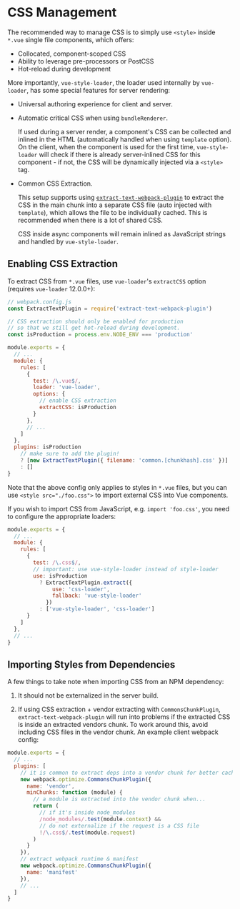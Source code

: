 # CSS Management

The recommended way to manage CSS is to simply use `<style>` inside `*.vue` single file components, which offers:

- Collocated, component-scoped CSS
- Ability to leverage pre-processors or PostCSS
- Hot-reload during development

More importantly, `vue-style-loader`, the loader used internally by `vue-loader`, has some special features for server rendering:

- Universal authoring experience for client and server.

- Automatic critical CSS when using `bundleRenderer`.

  If used during a server render, a component's CSS can be collected and inlined in the HTML (automatically handled when using `template` option). On the client, when the component is used for the first time, `vue-style-loader` will check if there is already server-inlined CSS for this component - if not, the CSS will be dynamically injected via a `<style>` tag.

- Common CSS Extraction.

  This setup supports using [`extract-text-webpack-plugin`](https://github.com/webpack-contrib/extract-text-webpack-plugin) to extract the CSS in the main chunk into a separate CSS file (auto injected with `template`), which allows the file to be individually cached. This is recommended when there is a lot of shared CSS.

  CSS inside async components will remain inlined as JavaScript strings and handled by `vue-style-loader`.

## Enabling CSS Extraction

To extract CSS from `*.vue` files, use `vue-loader`'s `extractCSS` option (requires `vue-loader` 12.0.0+):

``` js
// webpack.config.js
const ExtractTextPlugin = require('extract-text-webpack-plugin')

// CSS extraction should only be enabled for production
// so that we still get hot-reload during development.
const isProduction = process.env.NODE_ENV === 'production'

module.exports = {
  // ...
  module: {
    rules: [
      {
        test: /\.vue$/,
        loader: 'vue-loader',
        options: {
          // enable CSS extraction
          extractCSS: isProduction
        }
      },
      // ...
    ]
  },
  plugins: isProduction
    // make sure to add the plugin!
    ? [new ExtractTextPlugin({ filename: 'common.[chunkhash].css' })]
    : []
}
```

Note that the above config only applies to styles in `*.vue` files, but you can use `<style src="./foo.css">` to import external CSS into Vue components.

If you wish to import CSS from JavaScript, e.g. `import 'foo.css'`, you need to configure the appropriate loaders:

``` js
module.exports = {
  // ...
  module: {
    rules: [
      {
        test: /\.css$/,
        // important: use vue-style-loader instead of style-loader
        use: isProduction
          ? ExtractTextPlugin.extract({
              use: 'css-loader',
              fallback: 'vue-style-loader'
            })
          : ['vue-style-loader', 'css-loader']
      }
    ]
  },
  // ...
}
```

## Importing Styles from Dependencies

A few things to take note when importing CSS from an NPM dependency:

1. It should not be externalized in the server build.

2. If using CSS extraction + vendor extracting with `CommonsChunkPlugin`, `extract-text-webpack-plugin` will run into problems if the extracted CSS is inside an extracted vendors chunk. To work around this, avoid including CSS files in the vendor chunk. An example client webpack config:

  ``` js
  module.exports = {
    // ...
    plugins: [
      // it is common to extract deps into a vendor chunk for better caching.
      new webpack.optimize.CommonsChunkPlugin({
        name: 'vendor',
        minChunks: function (module) {
          // a module is extracted into the vendor chunk when...
          return (
            // if it's inside node_modules
            /node_modules/.test(module.context) &&
            // do not externalize if the request is a CSS file
            !/\.css$/.test(module.request)
          )
        }
      }),
      // extract webpack runtime & manifest
      new webpack.optimize.CommonsChunkPlugin({
        name: 'manifest'
      }),
      // ...
    ]
  }
  ```
